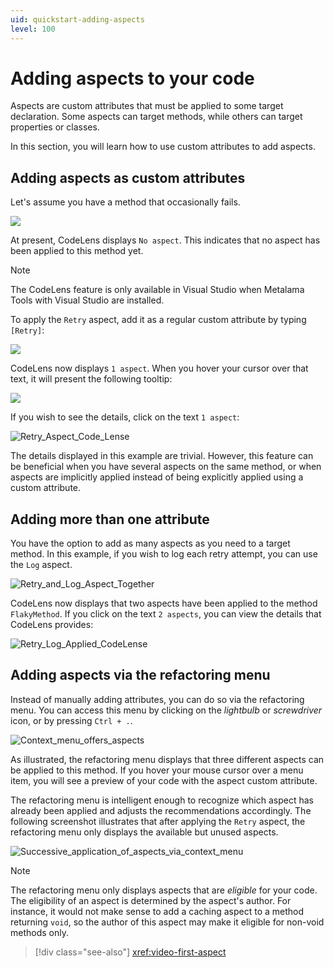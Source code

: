 ```yaml
---
uid: quickstart-adding-aspects
level: 100
---
```


# Adding aspects to your code

Aspects are custom attributes that must be applied to some target declaration. Some aspects can target methods, while others can target properties or classes.

In this section, you will learn how to use custom attributes to add aspects.

## Adding aspects as custom attributes

Let's assume you have a method that occasionally fails.

![](images/flaky_method_no_aspect.png)

At present, CodeLens displays `No aspect`. This indicates that no aspect has been applied to this method yet.

> [!NOTE]
> The CodeLens feature is only available in Visual Studio when Metalama Tools with Visual Studio are installed.


To apply the `Retry` aspect, add it as a regular custom attribute by typing `[Retry]`:

![](images/applying_retry_attribute.png)

CodeLens now displays `1 aspect`. When you hover your cursor over that text, it will present the following tooltip:

![](images/retry_aspect_applied.png)

If you wish to see the details, click on the text `1 aspect`:

![Retry_Aspect_Code_Lense](images/showing_retry_aspect_code_lense.png)

The details displayed in this example are trivial. However, this feature can be beneficial when you have several aspects on the same method, or when aspects are implicitly applied instead of being explicitly applied using a custom attribute.

## Adding more than one attribute

You have the option to add as many aspects as you need to a target method. In this example, if you wish to log each retry attempt, you can use the `Log` aspect.

![Retry_and_Log_Aspect_Together](images/retry_and_log_aspect_together.png)

CodeLens now displays that two aspects have been applied to the method `FlakyMethod`. If you click on the text `2 aspects`, you can view the details that CodeLens provides:

![Retry_Log_Applied_CodeLense](images/retry_log_code_lense_details.png)


## Adding aspects via the refactoring menu

Instead of manually adding attributes, you can do so via the refactoring menu. You can access this menu by clicking on the _lightbulb_ or _screwdriver_ icon, or by pressing `Ctrl + .`.

![Context_menu_offers_aspects](images/add_aspect_via_context_menu.png)

As illustrated, the refactoring menu displays that three different aspects can be applied to this method. If you hover your mouse cursor over a menu item, you will see a preview of your code with the aspect custom attribute.

The refactoring menu is intelligent enough to recognize which aspect has already been applied and adjusts the recommendations accordingly. The following screenshot illustrates that after applying the `Retry` aspect, the refactoring menu only displays the available but unused aspects.

![Successive_application_of_aspects_via_context_menu](images/successive_application_aspects_via_context_menu.png)

> [!NOTE]
> The refactoring menu only displays aspects that are _eligible_ for your code. The eligibility of an aspect is determined by the aspect's author. For instance, it would not make sense to add a caching aspect to a method returning `void`, so the author of this aspect may make it eligible for non-void methods only.

> [!div class="see-also"]
> <xref:video-first-aspect>
